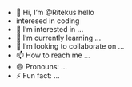 - 👋 Hi, I’m @Ritekus hello
- interesed in coding
- 👀 I’m interested in ...
- 🌱 I’m currently learning ...
- 💞️ I’m looking to collaborate on ...
- 📫 How to reach me ...
- 😄 Pronouns: ...
- ⚡ Fun fact: ...

<!---
Ritekus/Ritekus is a ✨ special ✨ repository because its `README.md` (this file) appears on your GitHub profile.
You can click the Preview link to take a look at your changes.
--->
